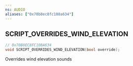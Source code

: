 ```yaml
---
ns: AUDIO
aliases: ["0x70b8ec8fc108a634"]
---
```

## SCRIPT_OVERRIDES_WIND_ELEVATION

```c
// 0x70B8EC8FC108A634
void SCRIPT_OVERRIDES_WIND_ELEVATION(bool override);
```

Overrides wind elevation sounds

